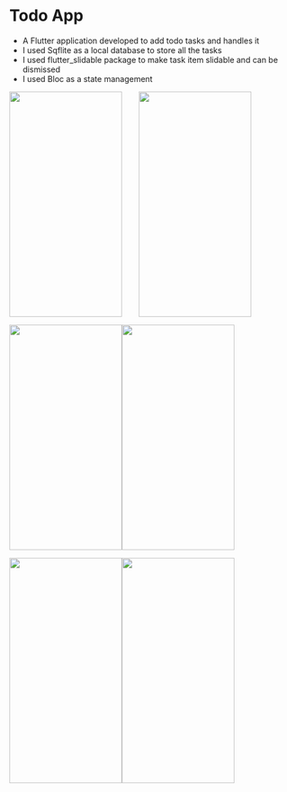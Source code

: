 # **Todo App**
- A Flutter application developed to add todo tasks and handles it
- I used Sqflite as a local database to store all the tasks
- I used flutter_slidable package to make task item slidable and can be dismissed
- I used Bloc as a state management



 


<img style="margin-right: 30px" src="https://user-images.githubusercontent.com/100282230/158493018-1d228376-9de7-446c-9938-cb5c5223cbfd.jpeg" width="200" height="400" /><img src="https://user-images.githubusercontent.com/100282230/158494414-c22b366b-2a86-4ede-8755-6811f520b636.jpeg" width="200" height="400" /> 



 <img src="https://user-images.githubusercontent.com/100282230/158495103-7f7a2b55-f4b8-4635-8dfc-4343522e4f10.jpeg" width="200" height="400" /><img src="https://user-images.githubusercontent.com/100282230/158494639-db466286-6659-4bd5-abbc-d394d36bba15.jpeg" width="200" height="400" />

<img src="https://user-images.githubusercontent.com/100282230/158494691-9507df8a-bf9a-409d-8d3c-c778486434d4.jpeg" width="200" height="400" /><img src="https://user-images.githubusercontent.com/100282230/158494749-ea9f6848-c81f-4249-9bd4-28ff97142711.jpeg" width="200" height="400" />

         

 
                                                                                                                                          
                                         
                                                                                             



  
                                                                                                                                          
                                                                                                                                          








